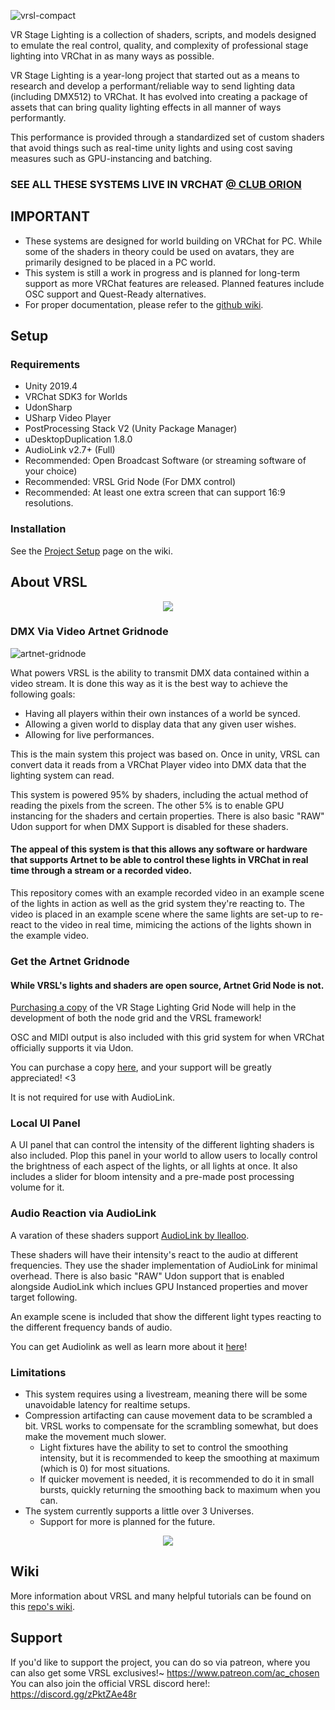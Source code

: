 ![vrsl-compact](https://user-images.githubusercontent.com/107726700/194073524-eb74f90e-2d40-440c-adea-38a5e0d4ec19.png)

VR Stage Lighting is a collection of shaders, scripts, and models designed to emulate the real control, quality, and complexity of professional stage lighting into VRChat in as many ways as possible.

VR Stage Lighting is a year-long project that started out as a means to research and develop a performant/reliable way to send lighting data (including DMX512) to VRChat. It has evolved into creating a package of assets that can bring quality lighting effects in all manner of ways performantly.

This performance is provided through a standardized set of custom shaders that avoid things such as real-time unity lights and using cost saving measures such as GPU-instancing and batching.


### SEE ALL THESE SYSTEMS LIVE IN VRCHAT [@ CLUB ORION](https://vrchat.com/home/launch?worldId=wrld_b2d9f284-3a77-4a8a-a58e-f8427f87ba79)

## IMPORTANT
- These systems are designed for world building on VRChat for PC. While some of the shaders in theory could be used on avatars, they are primarily designed to be placed in a PC world.
- This system is still a work in progress and is planned for long-term support as more VRChat features are released. Planned features include OSC support and Quest-Ready alternatives.
- For proper documentation, please refer to the [github wiki](https://github.com/AcChosen/VR-Stage-Lighting/wiki).

## Setup

### Requirements
- Unity 2019.4
- VRChat SDK3 for Worlds
- UdonSharp
- USharp Video Player
- PostProcessing Stack V2 (Unity Package Manager)
- uDesktopDuplication 1.8.0
- AudioLink v2.7+ (Full)
- Recommended: Open Broadcast Software (or streaming software of your choice)
- Recommended: VRSL Grid Node (For DMX control)
- Recommended: At least one extra screen that can support 16:9 resolutions.

### Installation

See the [Project Setup](https://github.com/AcChosen/VR-Stage-Lighting/wiki/Getting-Started:-Project-Setup) page on the wiki.

## About VRSL

<p align="center">
  <img src="https://user-images.githubusercontent.com/107726700/194073714-4685c990-a23b-474d-b2a5-beff83d9e8c8.gif">
</p>

### DMX Via Video Artnet Gridnode

![artnet-gridnode](https://user-images.githubusercontent.com/107726700/193886336-c6df8417-d0b3-464d-b5e3-c5d0df023c6c.png)

What powers VRSL is the ability to transmit DMX data contained within a video stream. It is done this way as it is the best way to achieve the following goals:

- Having all players within their own instances of a world be synced.
- Allowing a given world to display data that any given user wishes.
- Allowing for live performances.

This is the main system this project was based on. Once in unity, VRSL can convert data it reads from a VRChat Player video into DMX data that the lighting system can read.

This system is powered 95% by shaders, including the actual method of reading the pixels from the screen. The other 5% is to enable GPU instancing for the shaders and certain properties. There is also basic "RAW" Udon support for when DMX Support is disabled for these shaders.

#### The appeal of this system is that this allows any software or hardware that supports Artnet to be able to control these lights in VRChat in real time through a stream or a recorded video. 

This repository comes with an example recorded video in an example scene of the lights in action as well as the grid system they're reacting to. The video is placed in an example scene where the same lights are set-up to re-react to the video in real time, mimicing the actions of the lights shown in the example video.

### Get the Artnet Gridnode

#### While VRSL's lights and shaders are open source, Artnet Grid Node is not.

[Purchasing a copy](https://gumroad.com/l/xYaPu) of the VR Stage Lighting Grid Node will help in the development of both the node grid and the VRSL framework!

OSC and MIDI output is also included with this grid system for when VRChat officially supports it via Udon.

You can purchase a copy [here](https://gumroad.com/l/xYaPu), and your support will be greatly appreciated! <3

It is not required for use with AudioLink.

### Local UI Panel

A UI panel that can control the intensity of the different lighting shaders is also included. Plop this panel in your world to allow users to locally control the brightness of each aspect of the lights, or all lights at once. It also includes a slider for bloom intensity and a pre-made post processing volume for it.

### Audio Reaction via AudioLink

A varation of these shaders support [AudioLink by llealloo](https://github.com/llealloo/vrc-udon-audio-link).

These shaders will have their intensity's react to the audio at different frequencies. They use the shader implementation of AudioLink for minimal overhead. There is also basic "RAW" Udon support that is enabled alongside AudioLink which inclues GPU Instanced properties and mover target following.

An example scene is included that show the different light types reacting to the different frequency bands of audio.

You can get Audiolink as well as learn more about it [here](https://github.com/llealloo/vrc-udon-audio-link)!

### Limitations

- This system requires using a livestream, meaning there will be some unavoidable latency for realtime setups.
- Compression artifacting can cause movement data to be scrambled a bit. VRSL works to compensate for the scrambling somewhat, but does make the movement much slower.
  - Light fixtures have the ability to set to control the smoothing intensity, but it is recommended to keep the smoothing at maximum (which is 0) for most situations.
  - If quicker movement is needed, it is recommended to do it in small bursts, quickly returning the smoothing back to maximum when you can.
- The system currently supports a little over 3 Universes.
  - Support for more is planned for the future.

<p align="center">
  <img src="https://user-images.githubusercontent.com/107726700/194075483-c4eb51fb-40da-4974-9820-bfb1ede75ab4.gif">
</p>

## Wiki

More information about VRSL and many helpful tutorials can be found on this [repo's wiki](https://github.com/AcChosen/VR-Stage-Lighting/wiki).

## Support

If you'd like to support the project, you can do so via patreon, where you can also get some VRSL exclusives!~
https://www.patreon.com/ac_chosen
You can also join the official VRSL discord here!: 
https://discord.gg/zPktZAe48r
